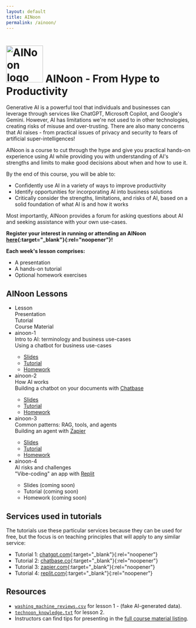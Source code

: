 ```yaml
---
layout: default
title: AINoon
permalink: /ainoon/
---
```


# <img src="https://technoon.org/ainoon/ainoon-logo.svg" alt="AINoon logo" height="100"> AINoon - From Hype to Productivity

Generative AI is a powerful tool that individuals and businesses can
leverage through services like ChatGPT, Microsoft Copilot, and
Google's Gemini. However, AI has limitations we're not used to in
other technologies, creating risks of misuse and over-trusting. There
are also many concerns that AI raises - from practical issues of
privacy and security to fears of artificial super-intelligences!

AINoon is a course to cut through the hype and give you practical
hands-on experience using AI while providing you with understanding of
AI's strengths and limits to make good decisions about when and how to
use it.

By the end of this course, you will be able to:

* Confidently use AI in a variety of ways to improve productivity
* Identify opportunities for incorporating AI into business solutions
* Critically consider the strengths, limitations, and risks of AI,
  based on a solid foundation of what AI is and how it works

Most importantly, AINoon provides a forum for asking questions about
AI and seeking assistance with your own use-cases.

**Register your interest in running or attending an AINoon [here](https://technoon.org/contact/){:target="_blank"}{:rel="noopener"}!**

**Each week's lesson comprises:**

* A presentation
* A hands-on tutorial
* Optional homework exercises

## AINoon Lessons

<style>
    .responsive-table .col-1 {
        flex-basis: 15%;
    }
    .responsive-table .col-2 {
        flex-basis: 25%;
    }
    .responsive-table .col-3 {
        flex-basis: 35%;
    }
    .responsive-table .col-4 {
        flex-basis: 25%;
    }
</style>
<ul class="responsive-table" style="margin-left: 0;">
    <li class="table-header">
        <div class="col col-1">Lesson</div>
        <div class="col col-2">Presentation</div>
        <div class="col col-3">Tutorial</div>
        <div class="col col-4">Course Material</div>
    </li>
    <li>
        <div class="col col-1">ainoon-1</div>
        <div class="col col-2">Intro to AI: terminology and business use-cases</div>
        <div class="col col-3">Using a chatbot for business use-cases</div>
        <div class="col col-4 markdown-content">
            <ul>
                <li><a href="https://technoon.org/ainoon/lesson_1/slides.html" target="_blank" rel="noopener">Slides</a></li>
                <li><a href="https://technoon.org/ainoon/lesson_1/tutorial.html" target="_blank" rel="noopener">Tutorial</a></li>
                <li><a href="https://technoon.org/ainoon/lesson_1/slides.html#/homework" target="_blank" rel="noopener">Homework</a></li>
            </ul>
        </div>
    </li>
    <li>
        <div class="col col-1">ainoon-2</div>
        <div class="col col-2">How AI works</div>
        <div class="col col-3">Building a chatbot on your documents with <a href="https://chatbase.co/" target="_blank" rel="noopener">Chatbase</a></div>
        <div class="col col-4 markdown-content">
            <ul>
                <li><a href="https://technoon.org/ainoon/lesson_2/slides.html" target="_blank" rel="noopener">Slides</a></li>
                <li><a href="https://technoon.org/ainoon/lesson_2/tutorial.html" target="_blank" rel="noopener">Tutorial</a></li>
                <li><a href="https://technoon.org/ainoon/lesson_2/slides.html#/homework" target="_blank" rel="noopener">Homework</a></li>
            </ul>
        </div>
    </li>
    <li>
        <div class="col col-1">ainoon-3</div>
        <div class="col col-2">Common patterns: RAG, tools, and agents</div>
        <div class="col col-3">Building an agent with <a href="https://zapier.com/" target="_blank" rel="noopener">Zapier</a></div>
        <div class="col col-4 markdown-content">
            <ul>
                <li><a href="https://technoon.org/ainoon/lesson_3/slides.html" target="_blank" rel="noopener">Slides</a></li>
                <li><a href="https://technoon.org/ainoon/lesson_3/tutorial.html" target="_blank" rel="noopener">Tutorial</a></li>
                <li><a href="https://technoon.org/ainoon/lesson_3/slides.html#/homework" target="_blank" rel="noopener">Homework</a></li>
            </ul>
        </div>
    </li>
    <li>
        <div class="col col-1">ainoon-4</div>
        <div class="col col-2">AI risks and challenges</div>
        <div class="col col-3">"Vibe-coding" an app with <a href="https://replit.com/" target="_blank" rel="noopener">Replit</a></div>
        <div class="col col-4 markdown-content">
            <ul>
                <li>Slides (coming soon)</li>
                <li>Tutorial (coming soon)</li>
                <li>Homework (coming soon)</li>
            </ul>
        </div>
    </li>
</ul>


## Services used in tutorials

The tutorials use these particular services because they can be used
for free, but the focus is on teaching principles that will apply to
any similar service:

* Tutorial 1: [chatgpt.com](https://chatgpt.com){:target="_blank"}{:rel="noopener"}
* Tutorial 2: [chatbase.co](https://chatbase.co){:target="_blank"}{:rel="noopener"}
* Tutorial 3: [zapier.com](https://zapier.com){:target="_blank"}{:rel="noopener"}
* Tutorial 4: [replit.com](https://replit.com){:target="_blank"}{:rel="noopener"}

## Resources

<ul>
    <li><a download href="https://technoon.org/ainoon/lesson_1/washing_machine_reviews.csv" target="_blank" rel="noopener" download><code>washing_machine_reviews.csv</code></a> for lesson 1 - (fake AI-generated data).</li>
    <li><a download href="https://technoon.org/ainoon/lesson_2/technoon_knowledge.txt" target="_blank" rel="noopener" download><code>technoon_knowledge.txt</code></a> for lesson 2.</li>
    <li>Instructors can find tips for presenting in the <a href="https://technoon.org/ainoon/course-material" target="_blank" rel="noopener">full course material listing</a>.</li>
</ul>
